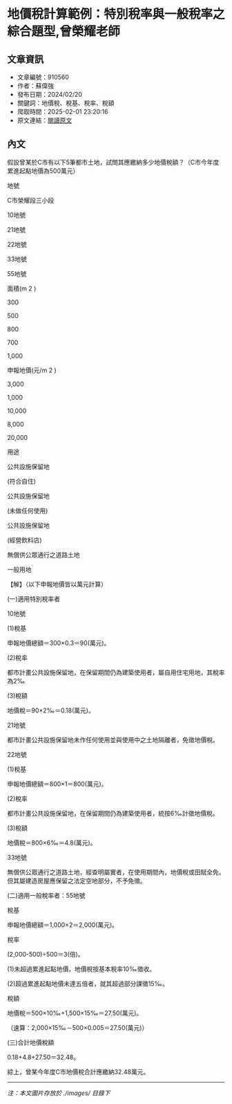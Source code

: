 # 地價稅計算範例：特別稅率與一般稅率之綜合題型,曾榮耀老師

## 文章資訊
- 文章編號：910560
- 作者：蘇偉強
- 發布日期：2024/02/20
- 關鍵詞：地價稅、稅基、稅率、稅額
- 爬取時間：2025-02-01 23:20:16
- 原文連結：[閱讀原文](https://real-estate.get.com.tw/Columns/detail.aspx?no=910560)

## 內文


假設曾某於C市有以下5筆都市土地，試問其應繳納多少地價稅額？（C市今年度累進起點地價為500萬元）


地號


C市榮耀段三小段


10地號


21地號


22地號


33地號


55地號


面積(m
2
)


300


500


800


700


1,000


申報地價(元/m
2
)


3,000


1,000


10,000


8,000


20,000


用途


公共設施保留地


(符合自住)


公共設施保留地


(未做任何使用)


公共設施保留地


(經營飲料店)


無償供公眾通行之道路土地


一般用地


【解】（以下申報地價皆以萬元計算）


(一)適用特別稅率者


10地號


(1)稅基


申報地價總額＝300×0.3＝90(萬元)。


(2)稅率


都市計畫公共設施保留地，在保留期間仍為建築使用者，屬自用住宅用地，其稅率為2‰


(3)稅額


地價稅＝90×2‰＝0.18(萬元)。


21地號


都市計畫公共設施保留地未作任何使用並與使用中之土地隔離者，免徵地價稅。


22地號


(1)稅基


申報地價總額＝800×1＝800(萬元)。


(2)稅率


都市計畫公共設施保留地，在保留期間仍為建築使用者，統按6‰計徵地價稅。


(3)稅額


地價稅＝800×6‰＝4.8(萬元)。


33地號


無償供公眾通行之道路土地，經查明屬實者，在使用期間內，地價稅或田賦全免。但其屬建造房屋應保留之法定空地部分，不予免徵。


(二)適用一般稅率者：55地號


稅基


申報地價總額＝1,000×2＝2,000(萬元)。


稅率


(2,000-500)÷500＝3(倍)。


(1)未超過累進起點地價，地價稅按基本稅率10‰徵收。


(2)超過累進起點地價未達五倍者，就其超過部分課徵15‰。


稅額


地價稅＝500×10‰+1,500×15‰＝27.50(萬元)。


（速算：2,000×15‰－500×0.005＝27.50(萬元)）


(三)合計地價稅額


0.18+4.8+27.50＝32.48。


綜上，曾某今年度C市地價稅合計應繳納32.48萬元。

---
*注：本文圖片存放於 ./images/ 目錄下*
